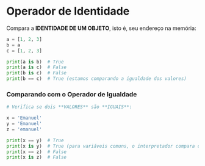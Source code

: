 # Operador de Identidade


Compara a **IDENTIDADE DE UM OBJETO**, isto é, seu endereço na memória:


````python
a = [1, 2, 3]
b = a
c = [1, 2, 3]

print(a is b)  # True
print(a is c)  # False
print(b is c)  # False
print(b == c)  # True (estamos comparando a igualdade dos valores)
````


### Comparando com o Operador de Igualdade


````python
# Verifica se dois **VALORES** são **IGUAIS**:

x = 'Emanuel'
y = 'Emanuel'
z = 'emanuel'

print(x == y)  # True
print(x is y)  # True (para variáveis comuns, o interpretador compara o valor)
print(x == z)  # False
print(x is z)  # False
````